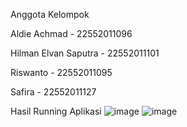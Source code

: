 Anggota Kelompok

Aldie Achmad - 22552011096

Hilman Elvan Saputra - 22552011101

Riswanto - 22552011095

Safira - 22552011127

Hasil Running Aplikasi
![image](https://github.com/user-attachments/assets/35cec28e-eb0f-4384-b902-84d547046e63)
![image](https://github.com/user-attachments/assets/09701de8-5ff0-4dca-ba88-86eef22f64a3)
